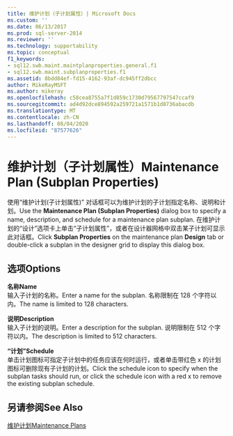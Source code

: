 ```yaml
---
title: 维护计划（子计划属性）| Microsoft Docs
ms.custom: ''
ms.date: 06/13/2017
ms.prod: sql-server-2014
ms.reviewer: ''
ms.technology: supportability
ms.topic: conceptual
f1_keywords:
- sql12.swb.maint.maintplanproperties.general.f1
- sql12.swb.maint.subplanproperties.f1
ms.assetid: 8bdd84ef-fd15-4162-93af-dc945ff2dbcc
author: MikeRayMSFT
ms.author: mikeray
ms.openlocfilehash: c58cea8755a7f1d859c1730d79567797547ccaf9
ms.sourcegitcommit: ad4d92dce894592a259721a1571b1d8736abacdb
ms.translationtype: MT
ms.contentlocale: zh-CN
ms.lasthandoff: 08/04/2020
ms.locfileid: "87577626"
---
```

# <a name="maintenance-plan-subplan-properties"></a><span data-ttu-id="5530e-102">维护计划（子计划属性）</span><span class="sxs-lookup"><span data-stu-id="5530e-102">Maintenance Plan (Subplan Properties)</span></span>
  <span data-ttu-id="5530e-103">使用“维护计划(子计划属性)”  对话框可以为维护计划的子计划指定名称、说明和计划。</span><span class="sxs-lookup"><span data-stu-id="5530e-103">Use the **Maintenance Plan (Subplan Properties)** dialog box to specify a name, description, and schedule for a maintenance plan subplan.</span></span> <span data-ttu-id="5530e-104">在维护计划的“设计”选项卡上单击“子计划属性”，或者在设计器网格中双击某子计划可显示此对话框。</span><span class="sxs-lookup"><span data-stu-id="5530e-104">Click **Subplan Properties** on the maintenance plan **Design** tab or double-click a subplan in the designer grid to display this dialog box.</span></span>  
  
## <a name="options"></a><span data-ttu-id="5530e-105">选项</span><span class="sxs-lookup"><span data-stu-id="5530e-105">Options</span></span>  
 <span data-ttu-id="5530e-106">**名称**</span><span class="sxs-lookup"><span data-stu-id="5530e-106">**Name**</span></span>  
 <span data-ttu-id="5530e-107">输入子计划的名称。</span><span class="sxs-lookup"><span data-stu-id="5530e-107">Enter a name for the subplan.</span></span> <span data-ttu-id="5530e-108">名称限制在 128 个字符以内。</span><span class="sxs-lookup"><span data-stu-id="5530e-108">The name is limited to 128 characters.</span></span>  
  
 <span data-ttu-id="5530e-109">**说明**</span><span class="sxs-lookup"><span data-stu-id="5530e-109">**Description**</span></span>  
 <span data-ttu-id="5530e-110">输入子计划的说明。</span><span class="sxs-lookup"><span data-stu-id="5530e-110">Enter a description for the subplan.</span></span> <span data-ttu-id="5530e-111">说明限制在 512 个字符以内。</span><span class="sxs-lookup"><span data-stu-id="5530e-111">The description is limited to 512 characters.</span></span>  
  
 <span data-ttu-id="5530e-112">**“计划”**</span><span class="sxs-lookup"><span data-stu-id="5530e-112">**Schedule**</span></span>  
 <span data-ttu-id="5530e-113">单击计划图标可指定子计划中的任务应该在何时运行，或者单击带红色 x 的计划图标可删除现有子计划的计划。</span><span class="sxs-lookup"><span data-stu-id="5530e-113">Click the schedule icon to specify when the subplan tasks should run, or click the schedule icon with a red x to remove the existing subplan schedule.</span></span>  
  
## <a name="see-also"></a><span data-ttu-id="5530e-114">另请参阅</span><span class="sxs-lookup"><span data-stu-id="5530e-114">See Also</span></span>  
 [<span data-ttu-id="5530e-115">维护计划</span><span class="sxs-lookup"><span data-stu-id="5530e-115">Maintenance Plans</span></span>](maintenance-plans.md)  
  
  
